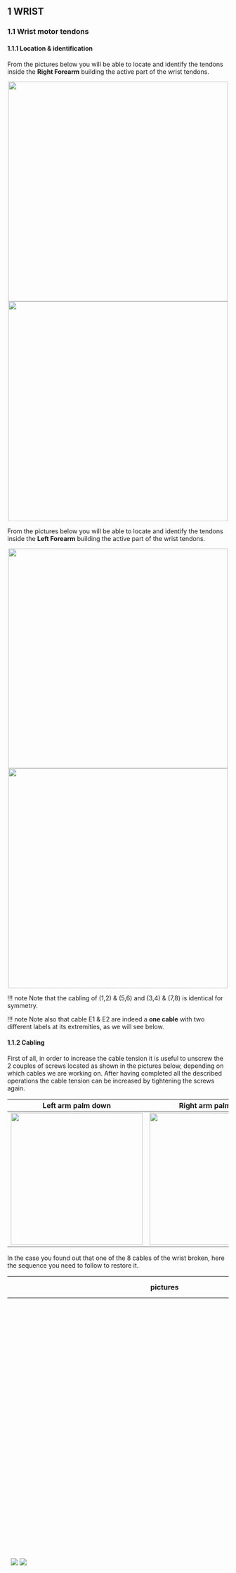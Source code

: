 ## 1 WRIST

### 1.1 Wrist motor tendons

#### 1.1.1 Location & identification

From the pictures below you will be able to locate and identify the tendons inside the **Right Forearm** building the active part of the wrist tendons.

<center> <img src ="../img/wrist/Tendons_wrist_right.png" width=500>
         <img src ="../img/wrist/Tendons_wrist_right_back.png" width=500>

</center>



From the pictures below you will be able to locate and identify the tendons inside the **Left Forearm** building the active part of the wrist tendons.

<center>
    <img src ="../img/wrist/Tendons_wrist_left.png" width=500>
    <img src ="../img/wrist/Tendons_wrist_left_back.png" width=500>

</center>

!!! note
    Note that the cabling of (1,2) & (5,6) and (3,4) & (7,8) is identical for symmetry. 

!!! note
    Note also that cable E1 & E2 are indeed a **one cable** with two different labels at its extremities, as we will    see below.



#### 1.1.2 Cabling

First of all, in order to increase the cable tension it is useful to unscrew the 2 couples of screws located as shown in the pictures below, depending on which cables we are working on. After having completed all the described operations the cable tension can be increased by tightening the screws again.

| Left arm palm down                                  | Right arm palm down                                  |
| --------------------------------------------------- | ---------------------------------------------------- |
| <img src ="../img/wrist/Screws_left.png" width=300> | <img src ="../img/wrist/Screws_right.png" width=300> |

In the case you found out that one of the 8 cables of the wrist broken, here the sequence you need to follow to restore it.

| pictures                                                     | step by step guide                                           |
| ------------------------------------------------------------ | ------------------------------------------------------------ |
| <img src ="../img/wrist/Tendons_wrist_right.png"> <img src ="../img/wrist/Tendons_wrist_right_back.png"> | FIRST THING: </br>which side of the wrist is broken? The internal (refer to cables 1 to 4) or the external one (refers to cables 5 to 8)? </br>Can you see the differences?</br>YOU may have guessed on your own but the answer is only that the external one is beneath the 3 proximal motors which makes it more complicated to reach and repair; apart from that it is **exactly identical** - so to proceed  we will first see how to move the proximal motor, if you need to repair the external wrist motor, and follow up with the explanation of the tendon in a more generical way, as both motors are wired in the same way.</br>**If you need to repair tendons from 1 to 4 please just proceed to STEP 2** |
| <img src ="../img/wrist/Screws_lateral1.png" width=200> <img src ="../img/wrist/Broken_tendon_3.png" > | STEP 1:  remove the 6 screws M1.6x5 and flip over the 3 motors to be able to access visually beneath them. |
| <img src ="../img/wrist/Screws_lateral2.png" >               | STEP 2:  remove or loose the 2 screws M2.5x8 holding the motor. From now on you can work freely. |
| <img src ="../img/hand/Tensioner_V1.png">                    | STEP 3:  remove the broken part of the cable still inside the tensioner. </br>  !!!WARNING!!!  once removed, either you put back the brand new cable inside or else just simply gather the part removed from the tensioner assembly and re-screw it back in until further notice in order to DO NOT LOSE PIECES!!! |
|                                                              | **We can now start wiring!!!**                               |
| <img src ="../img/wrist/Hole_H.png" width=300>               | STEP 4: Let's begin with the motor pulley. Take a piece of uncoated cable (more or less 20 cm). Let its extremities be E1 and E2. Pass the cable trough the hole (H) in the pulley. Block the cable on the hole H with some cyanoacrylic glue. |
| <img src ="../img/wrist/Wiring_motor_tendons.png" width=300>  <img src ="../img/wrist/Broken_tendon_4.png" width=300> | STEP 5: Twine the cable on the pulley. The number of turns around the pulley has to be decided on the basis of the entrance and exit pulleys: the cable should be tangential to the pulleys. Block the cable on the motor with some tape. This will allow you to maintain the cable positioned on the pulley. This wiring is identical for the cables E5-E6. |
| <img src ="../img/wrist/Hole_H3.png" width=300> <img src ="../img/wrist/Hole_H4.png" width=300> | **Wrist pulley (E3-E7):** take a piece of cable. Tie in a knot at one extremity. Take the other extremity (E3) and pass it trough the hole H3 on the pulley on the wrist side. Exit the pulley trough the hole H4. |
| <img src ="../img/wrist/Cabling_E3.png">                     | Wrap the cable as shown. The wiring of E7 is identical.      |
| <img src ="../img/wrist/Hole_H1.png" width=300> <img src ="../img/wrist/Hole_H2.png" width=300> | **Wrist pulley (E4-E8):** take a piece of cable. Tie in a knot at one extremity. Take the other extremity (E4) and pass it trough the hole H1 on the pulley on the wrist side. Exit the pulley trough the hole H2. |
| <img src ="../img/wrist/Cabling_E4.png">                     | Wrap the cable as shown. The wiring of E8 is identical.      |
|                                                              | We are finally getting to an end. Now that you know how to re-wire every single cable of the wrist you need to insert the tensioners. |
| <img src ="../img/wrist/FIG13_RHS1.PNG" width=700> <img src ="../img/wrist/FIG14_RHS2.PNG" width=700> | Pass E3 through the tensioner (LHS1) and tie a knot (KN3). This knot should be positioned taking into account the length of the tensioner. Remove E1 from the tape that blocks it on the motor and pass it trough the tensioner (RHS1). Tie in a knot (KN1) on E1. This knot should be positioned so as to have the tensioner in the middle of the admissible range of movements. Repeat for cables E2 &E4. |
| <img src ="../img/wrist/Broken_tendon_8.PNG" width=700>      | Tight the tensioners by screwing in the extremities.         |



### 1.2 Wrist passive tendons

#### 1.2.1 Location & identification

From the pictures below you will be able to locate and identify the 2 tendons inside both the **Right Wrist** and **Left Wrist** building the passive part of the wrist movements. 

The **pink** cable is cable **9** and the **red** one is cable **10**.

| Left wrist                                            | Right wrist                                            |
| ----------------------------------------------------- | ------------------------------------------------------ |
| <img src ="../img/wrist/Passive_left.png" width=300>  | <img src ="../img/wrist/Passive_right.png" width=300>  |
| <img src ="../img/wrist/Passive_left1.png" width=400> | <img src ="../img/wrist/Passive_right1.png" width=400> |

#### 1.2.2 Cabling

Here the sequence you need to follow to restore the 2 little cables from the base of the wrist - we will write down the procedure using the left arm as base pictures but use the previous pictures above to mirror the explanations.

**Which is the length of each cable? (Need measurements in lab)** 

| pictures                                       | step by step procedure                                       |
| ---------------------------------------------- | ------------------------------------------------------------ |
| <img src ="../img/wrist/Passive_cabling.png">  | !!!KEEP IN MIND - whenever you need to replace one of the 2 cables you **FIRST** need to release the tensioners . <br> Just put one side of the crimp of each cable inside its tensioner and follow the path until its blue stopper. </br></br> The **X** (cross) in the pictures represents a **knot** at the end of the cable. |
| <img src ="../img/wrist/FIG20.PNG">            | Cable 9 needs to be inserted inside the hole H1, while cable 10 in the hole H2. |
| <img src ="../img/wrist/Stoppers.png">         | To block the cable ends you first need to unscrew the stopper (red circles), then insert the cable and screw it back. Tie in a knot in order to prevent any cable slippage. |
| <img src ="../img/wrist/Tensioner_screws.png"> | Once done: tighten the screws of both tensioners until you reach a strict tensing on the cables. |



## 2 HAND

### 2.1 Location

The Hand wiring consists of the Thumb Oppose and the Fingers Abduction. In the picture below you can see where the cables and their respective motors are located (Left hand palm down).

<center>
    <img src ="../img/wrist/Hand_location.png" width=400>
</center>

The minimum requirement to start recabling those 2 joints is:

| IITCODE | Alias    | Description                                                  |
| ------- | -------- | ------------------------------------------------------------ |
| 1815    | CG077063 | Stainless steel microcable, cable construction 7x7mm, nom. dia 0,63mm, not coated, AISI 316 |

### 2.2 Thumb Oppose

Here are the instructions for rewiring the Thumb Oppose Joint at the base of the Left Hand.

| pictures                                                     | step by step guide                                           |
| ------------------------------------------------------------ | ------------------------------------------------------------ |
| <img src ="../img/wrist/Remove_palm.png">                    | <u>STEP 1: </u> </br>The only way to start correctly this wiring is to remove the palm. Please remove the 3 screws M2x6 inside the palm (circled in red) and the 2 at the base of the wrist M1.6x4 (blue). |
| <img src ="../img/wrist/Pulley_thumb.png" width=200> <img src ="../img/wrist/Hole_flat.png" width=200> | <u> STEP 2: </u> we will now focus on the wiring along the pulley. Cut ~ 40cm of cable. Move with a screwdriver the pulley in order to have the hole (red circle) flat horizontally. Insert the cable, equilibrate evenly the cable on both sides of the pulley. The cable exits are S0 and S2 (blue circles). |
| <img src ="../img/wrist/Thumb_oppose_wrapping.png" width=200> | <u>STEP 3: </u> Make  1 turn around the pulley CCW to go into S2 ball bearing side 2 turns around the pulley CW to reach S0 motor side. </br>!!!TIP: You may find convenient to remove the plate to round the cable around the pulley more easily. |
| <img src ="../img/wrist/Opposite_palm-view.png" width=1000>  <img src ="../img/wrist/Exit_S2S0.png" width=300> | <u>STEP 4: </u> Insert both side of the cable inside S2 and S0 until they sprout out from the palm side |
| <img src ="../img/wrist/Thumb_pulley.png">                   | <u>STEP 5: </u> Insert the cables in the central pulley at the base of the thumb as shown. |
| <img src ="../img/wrist/Blocking_set_screws.png" width=300>  | <u>STEP 6: </u> Use a 0.7mm hexagonal key (or screwdriver) to block the cables with the set screws. |
|                                                              | !!!!CONGRATULATIONS YOU ARE DONE!!!                          |

### 2.3 Fingers Abduction

<center>

| Sheaths | Length | Label |
| ------- | ------ | ----- |
| T1      | 38(mm) | T0    |
| T2      | 27(mm) | T2    |
| T3      | 38(mm) | T3    |
| T4      | 44(mm) | T4    |

</center>

Here are the instructions for recabling the Fingers Abduction joint of the Left Hand. For the right one the procedure is mirrored.

| pictures                                                     | step by step guide                                           |
| ------------------------------------------------------------ | ------------------------------------------------------------ |
| <img src ="../img/wrist/Remove_dorsum.png">                  | First we need to remove the hand dorsum: remove the screw M2x6 holding the dorsum cover and turn upside down the cover from the external part. |
| <img src ="../img/wrist/Remove_palm.png">                    | Now it is necessary to remove the palm. Please remove the 3 screws M2x6 inside the palm (circled in red) and the 2 at the base of the wrist M1.6x4 (blue). |
| <img src ="../img/wrist/Remove_set_screws.png">              | Once removed the palm, remove the overall 4 set screws.<br/>Use a 0.7mm hexagonal - screwdriver or key. |
|                                                              | Remove the overall remaining pieces of the broken cable before starting to restore it and inspect inside the cage. |
| <img src ="../img/wrist/Remove_boards.png">                  | Remove every single board above the knuckles - the MAIS board (green) and the fingertips Hall sensors (white). |
| <img src ="../img/wrist/Remove_boards2.png">                 | In details: </br>1. Unplug every single chipset from the main board.<br/>!!!TIP: Please write down with a marker the initial of the finger chipset you unplug - it is sometimes messy when remounting everything to find out which chipset is for which finger<br/>2. Remove the power connector<br/>4. With caution please remove the MAIS Board (by removing its tape) - on the bottom side of the board there is an inductor that sometimes got broken when remove carelessly. </br> Let's get to business and Let's start wiring! |
| <img src ="../img/wrist/Fingers_abd1.png">                   | Let's start from the back of the hand. </br>Take a piece of cable (more or less 40cm) and pass it trough the central hole in the pulley (red circle). Optionally you can block the cable on the pulley putting a drop of cyanoacrylic glue into the hole. |
| <img src ="../img/wrist/Exit_holes.png" width=300> <img src ="../img/wrist/Cabling_abd.png" width=300> | Twine the cable on the pulley. The number of turns around the pulley has to be decided on the basis of the entrance and exit holes: the cable should enter the holes tangentially. Thus, insert the cable extremities, into the two holes H1 and H2 (red circles). |
| <img src ="../img/wrist/Finger_abd_sheaths.png" width=2000>  | Pass one cable extremity trough the sheath T1 and the other one trough T2. Position the extremities of the sheaths on the sockets of the 2 exit holes in the motor support. Note: the sheath extremity should be inserted correctly in its socket. |
| <img src ="../img/wrist/T1_T3.png" width=300>                | Focusing on the side of the cable inserted in the sheath T1, pass it through the tensioner and insert the sheath extremity in the tensioner socket. Then, continue the path inserting the cable through the sheath T3 until reaching a hole H3 in the hand frame (blue circle). Finally, insert the cable in the hole and position the extremity of T3 on the socket in correspondence of the hole. |
| <img src ="../img/wrist/Pulley_P1.png" width=300>            | Twine the cable around the pulley at the base of the index finger. Pass the cable ending trough the hole H7 and exit from H8. Block the cable on the pulley with the screw S9. </br> Tie a knot about 1 cm away from the pulley. |
| <img src ="../img/wrist/T2_H4.png" width=300>                | Going back to the other cable extremity inserted in the sheath T2, position the extremity of T2 on the socket in correspondence of the hole H4. Finally, insert the cable in the hole. |
| <img src ="../img/wrist/Pulley_P2.png" width=300>            | Twine the cable around the pulley at the base of the pinkie finger. Pass the cable ending trough the hole H9 and exit from H10. Block the cable on the pulley with the screw S10. |
| <img src ="../img/wrist/Little_Pulley.png" width=300> <img src ="../img/wrist/H11_H12.png" width=300> | Twine the cable around the little pulley and then around the pulley at the base of the ring finger. </br> </br> Pass the cable ending trough the hole H11 and exit from H12. Block the cable on the pulley with the screw S11. |
| <img src ="../img/wrist/H5_H6.png" width=300>                | Pass the cable trough the hole H5 and the sheath T4. Position the extremity of the sheath on the socket of H5. Note: the tube extremity should be inserted correctly in its socket. </br></br> Pass the cable trough the hole H6 and position the extremity of T4 on the socket of H6. |
| <img src ="../img/wrist/H13_H14.png" width=300>              | At this point we close the loop, reaching again the first pulley located at the base of the index. </br> </br>Twine the cable around the pulley and pass the cable ending trough the hole H13 and exit from H14. Block the cable on the pulley with the screw S12. </br> Tie a knot about 1cm away from the pulley. |
|                                                              | Now unscrew all the screws blocking the cable on the pulleys (S9, S10, S11 and S12). Note that this operation can be done only at a specific configuration of the fingers. At this configuration the screws are accessible thanks to suitable holes on the palm. |
| <img src ="../img/wrist/PulleyP1_final.png" width=300>       | In the picture you can see the final cable configuration on the first pulley at the base of the Index. The 2 parts of the cabled are represented by different colors.</br> Now tension the cable: </br> 1) Pull the blue cable from its ending. Check that the sheath is inside its sockets at H1 and H3 and block the cable extremity with the screw S9. </br> 2) Pull the red cable from its ending. Check that the sheath is inside its sockets at H4, H5 and H6. Block the cable with the screw S10, S11 and S12. |
| <img src ="../img/wrist/Final_test.png">                     | Final test: </br> Use the head screw from the pulley motor to check if the fingers get opened-closed whenever you turn it CW or CCW. |
|                                                              | !!!!CONGRATULATIONS YOU ARE DONE!!! </br> Use every unmounting step to put back in place every part of the hand. |

!!! TIP


    Tensioning the cable is very important. Even when all the screws are not tight, it may result difficult to tension the cable in all of its parts. This is due to the sharp edges of the pulley which do not allow a uniform distribution of the tension.
    
    <img src ="../img/hand/TIP_shard_edges.PNG" width=400>

!!! TIP
    For the Fingers Abduction always start from the index as previously shown.



!!! TIP


    Each pulley at the base at the fingers has a **Pin**. If passing trough the holes is complicated, you can remove the finger from the palm. After this operation the pulley can be made more accessible by rotating it around its Pin. In the picture below you can see the pin of the Index pulley.
    
    <img src ="../img/wrist/Pin.png" width=300>

